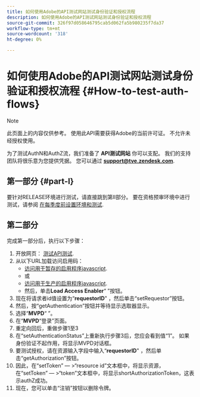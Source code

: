 ```yaml
---
title: 如何使用Adobe的API测试网站测试身份验证和授权流程
description: 如何使用Adobe的API测试网站测试身份验证和授权流程
source-git-commit: 326f97d058646795cab5d062fa5b980235f7da37
workflow-type: tm+mt
source-wordcount: '318'
ht-degree: 0%

---
```



# 如何使用Adobe的API测试网站测试身份验证和授权流程 {#How-to-test-auth-flows}

>[!NOTE]
>
>此页面上的内容仅供参考。 使用此API需要获得Adobe的当前许可证。 不允许未经授权使用。

为了测试AuthN和AuthZ流，我们准备了 **API测试网站** 你可以支配。 我们的支持团队将很乐意为您提供凭据。 您可以通过 **support@tve.zendesk.com**.


## 第一部分 {#part-I}

要针对RELEASE环境进行测试，请直接跳到第II部分。  要在资格预审环境中进行测试，请参阅 [在每季度前设置环境和测试](/help/authentication/setting-up-your-environment-and-testing-in-prequal.md).

## 第二部分

完成第一部分后，执行以下步骤：


1. 开放网页： [测试API测试](https://sp.auth-staging.adobe.com/apitest/api.html).
1. 从以下URL加载访问启用码：
   * [访问用于暂存的启用程序javascript](https://entitlement.auth-staging.adobe.com/entitlement/js/AccessEnabler.js).
   * 或
   * [访问用于生产的启用程序javascript](https://entitlement.auth.adobe.com/entitlement/js/AccessEnabler.js).
   * 然后，单击&#x200B;**Load Access Enabler**“ ”按钮。
1. 现在将请求者id值设置为“**requestorID**&quot; ，然后单击“setRequestor”按钮。
1. 然后，按“getAuthentication”按钮并等待显示选取器显示。
1. 选择“**MVPD**“ ”。
1. 在“**MVPD**“登录”页面。
1. 重定向回后，重做步骤1至3
1. 在“setAuthenticationStatus”上重新执行步骤3后，您应会看到值“1”。 如果身份验证不起作用，将显示MVPD对话框。
1. 要测试授权，请在资源输入字段中输入“**requestorID**&quot; ，然后单击“getAuthorization”按钮。
1. 因此，在“setToken” — \>“resource id”文本框中，将显示资源，在“setToken” — \>“token”文本框中，将显示shortAuthorizationToken，这表示authZ成功。
1. 现在，您可以单击“注销”按钮以删除令牌。

